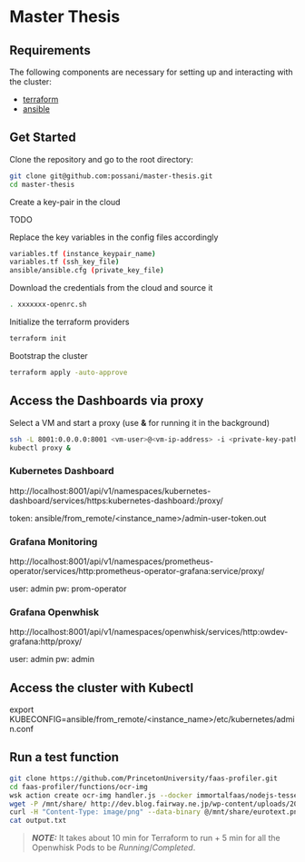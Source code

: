 # Master Thesis

## Requirements

The following components are necessary for setting up and interacting with the cluster:
 * [terraform](https://learn.hashicorp.com/terraform/getting-started/install.html)
 * [ansible](https://docs.ansible.com/ansible/latest/installation_guide/intro_installation.html)
 
## Get Started

Clone the repository and go to the root directory:

```bash
git clone git@github.com:possani/master-thesis.git
cd master-thesis
```

Create a key-pair in the cloud

TODO

Replace the key variables in the config files accordingly

```bash
variables.tf (instance_keypair_name)
variables.tf (ssh_key_file)
ansible/ansible.cfg (private_key_file)
```

Download the credentials from the cloud and source it

```bash
. xxxxxxx-openrc.sh
```

Initialize the terraform providers

```bash
terraform init
```

Bootstrap the cluster

```bash
terraform apply -auto-approve
```

## Access the Dashboards via proxy

Select a VM and start a proxy (use **&** for running it in the background)

```bash
ssh -L 8001:0.0.0.0:8001 <vm-user>@<vm-ip-address> -i <private-key-path>
kubectl proxy &
```

### Kubernetes Dashboard

http://localhost:8001/api/v1/namespaces/kubernetes-dashboard/services/https:kubernetes-dashboard:/proxy/

token: ansible/from_remote/<instance_name>/admin-user-token.out

### Grafana Monitoring

http://localhost:8001/api/v1/namespaces/prometheus-operator/services/http:prometheus-operator-grafana:service/proxy/

user: admin
pw: prom-operator

### Grafana Openwhisk

http://localhost:8001/api/v1/namespaces/openwhisk/services/http:owdev-grafana:http/proxy/

user: admin
pw: admin

## Access the cluster with Kubectl

export KUBECONFIG=ansible/from_remote/<instance_name>/etc/kubernetes/admin.conf

## Run a test function

```bash
git clone https://github.com/PrincetonUniversity/faas-profiler.git
cd faas-profiler/functions/ocr-img
wsk action create ocr-img handler.js --docker immortalfaas/nodejs-tesseract --web raw -i
wget -P /mnt/share/ http://dev.blog.fairway.ne.jp/wp-content/uploads/2014/04/eurotext.png
curl -H "Content-Type: image/png" --data-binary @/mnt/share/eurotext.png $(wsk action get ocr-img --url -i) -k -v >output.txt
cat output.txt
```

> **_NOTE:_**  It takes about 10 min for Terraform to run + 5 min for all the Openwhisk Pods to be _Running_/_Completed_.
